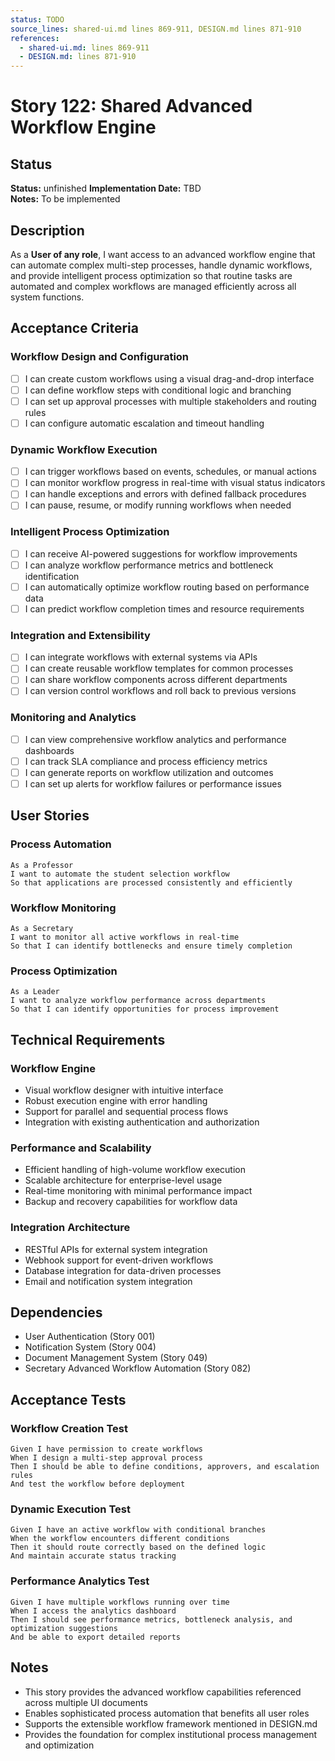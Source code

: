 ```yaml
---
status: TODO
source_lines: shared-ui.md lines 869-911, DESIGN.md lines 871-910
references:
  - shared-ui.md: lines 869-911
  - DESIGN.md: lines 871-910
---
```

# Story 122: Shared Advanced Workflow Engine

## Status
**Status:** unfinished
**Implementation Date:** TBD  
**Notes:** To be implemented

## Description
As a **User of any role**, I want access to an advanced workflow engine that can automate complex multi-step processes, handle dynamic workflows, and provide intelligent process optimization so that routine tasks are automated and complex workflows are managed efficiently across all system functions.

## Acceptance Criteria

### Workflow Design and Configuration
- [ ] I can create custom workflows using a visual drag-and-drop interface
- [ ] I can define workflow steps with conditional logic and branching
- [ ] I can set up approval processes with multiple stakeholders and routing rules
- [ ] I can configure automatic escalation and timeout handling

### Dynamic Workflow Execution
- [ ] I can trigger workflows based on events, schedules, or manual actions
- [ ] I can monitor workflow progress in real-time with visual status indicators
- [ ] I can handle exceptions and errors with defined fallback procedures
- [ ] I can pause, resume, or modify running workflows when needed

### Intelligent Process Optimization
- [ ] I can receive AI-powered suggestions for workflow improvements
- [ ] I can analyze workflow performance metrics and bottleneck identification
- [ ] I can automatically optimize workflow routing based on performance data
- [ ] I can predict workflow completion times and resource requirements

### Integration and Extensibility
- [ ] I can integrate workflows with external systems via APIs
- [ ] I can create reusable workflow templates for common processes
- [ ] I can share workflow components across different departments
- [ ] I can version control workflows and roll back to previous versions

### Monitoring and Analytics
- [ ] I can view comprehensive workflow analytics and performance dashboards
- [ ] I can track SLA compliance and process efficiency metrics
- [ ] I can generate reports on workflow utilization and outcomes
- [ ] I can set up alerts for workflow failures or performance issues

## User Stories

### Process Automation
```
As a Professor
I want to automate the student selection workflow
So that applications are processed consistently and efficiently
```

### Workflow Monitoring
```
As a Secretary
I want to monitor all active workflows in real-time
So that I can identify bottlenecks and ensure timely completion
```

### Process Optimization
```
As a Leader
I want to analyze workflow performance across departments
So that I can identify opportunities for process improvement
```

## Technical Requirements

### Workflow Engine
- Visual workflow designer with intuitive interface
- Robust execution engine with error handling
- Support for parallel and sequential process flows
- Integration with existing authentication and authorization

### Performance and Scalability
- Efficient handling of high-volume workflow execution
- Scalable architecture for enterprise-level usage
- Real-time monitoring with minimal performance impact
- Backup and recovery capabilities for workflow data

### Integration Architecture
- RESTful APIs for external system integration
- Webhook support for event-driven workflows
- Database integration for data-driven processes
- Email and notification system integration

## Dependencies
- User Authentication (Story 001)
- Notification System (Story 004)
- Document Management System (Story 049)
- Secretary Advanced Workflow Automation (Story 082)

## Acceptance Tests

### Workflow Creation Test
```
Given I have permission to create workflows
When I design a multi-step approval process
Then I should be able to define conditions, approvers, and escalation rules
And test the workflow before deployment
```

### Dynamic Execution Test
```
Given I have an active workflow with conditional branches
When the workflow encounters different conditions
Then it should route correctly based on the defined logic
And maintain accurate status tracking
```

### Performance Analytics Test
```
Given I have multiple workflows running over time
When I access the analytics dashboard
Then I should see performance metrics, bottleneck analysis, and optimization suggestions
And be able to export detailed reports
```

## Notes
- This story provides the advanced workflow capabilities referenced across multiple UI documents
- Enables sophisticated process automation that benefits all user roles
- Supports the extensible workflow framework mentioned in DESIGN.md
- Provides the foundation for complex institutional process management and optimization
